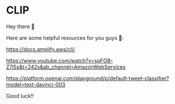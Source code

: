 # CLIP

Hey there 👋

Here are some helpful resources for you guys 🙌:

https://docs.amplify.aws/cli/

https://www.youtube.com/watch?v=spFOB-Z7l5s&t=242s&ab_channel=AmazonWebServices

https://platform.openai.com/playground/p/default-tweet-classifier?model=text-davinci-003

Good luck‼️
